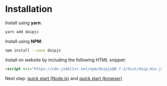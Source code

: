 # Installation

Install using **yarn**:

```bash
yarn add doipjs
```

Install using **NPM**:

```bash
npm install --save doipjs
```

Install on website by including the following HTML snippet:

```html
<script src="https://cdn.jsdelivr.net/npm/doipjs@0.7.2/dist/doip.min.js"></script>
```

Next step: [quick start (Node.js)](quickstart-nodejs.md) and [quick start (browser)](quickstart-browser.md)
